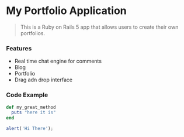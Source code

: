 # My Portfolio Application

> This is a Ruby on Rails 5 app that allows users to create their own portfolios.

### Features

- Real time chat engine for comments
- Blog
- Portfolio
- Drag adn drop interface

### Code Example
```ruby
def my_great_method
  puts "here it is"
end
```

```javascript
alert('Hi There');
```
